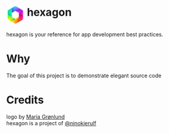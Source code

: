 <img align=top src="https://raw.githubusercontent.com/ninokierulf/hexagon/main/Assets/logo_48px.png" width="48" height="48"> hexagon
======================================

hexagon is your reference for app development best practices.

# Why

The goal of this project is to demonstrate elegant source code 


# Credits
logo by [Maria Grønlund](https://dribbble.com/mariagroenlund)  
hexagon is a project of [@ninokierulf](https://github.com/ninokierulf)  
